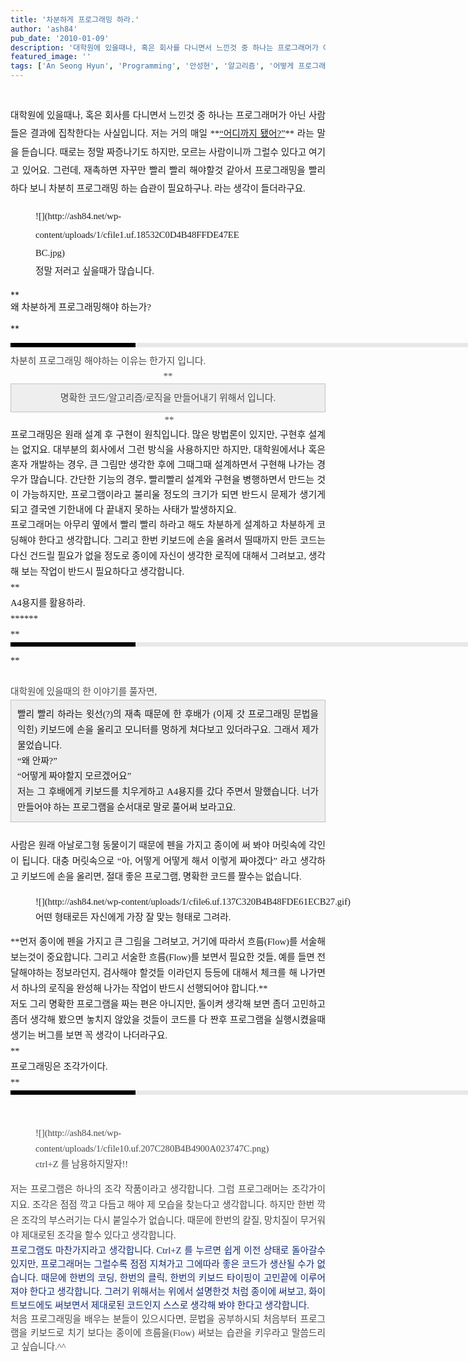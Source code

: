 ```yaml
---
title: '차분하게 프로그래밍 하라.'
author: 'ash84'
pub_date: '2010-01-09'
description: '대학원에 있을때나, 혹은 회사를 다니면서 느낀것 중 하나는 프로그래머가 아닌 사람들은 결과에'
featured_image: ''
tags: ['An Seong Hyun', 'Programming', '안성현', '알고리즘', '어떻게 프로그래밍하는가?', '차분하게 프로그래밍 하라']
---
```



<div style="LINE-HEIGHT: 2; TEXT-ALIGN: justify"><span style="FONT-SIZE: 11pt"><span style="FONT-FAMILY: Dotum"></span></span> </div>  
<div style="LINE-HEIGHT: 2; TEXT-ALIGN: justify"><span style="FONT-SIZE: 11pt"><span style="FONT-FAMILY: Dotum">대학원에 있을때나, 혹은 회사를 다니면서 느낀것 중 하나는 프로그래머가 아닌 사람들은 결과에 집착한다는 사실입니다. 저는 거의 매일 **<u>“어디까지 됐어?”</u>** 라는 말을 듣습니다. 때로는 정말 짜증나기도 하지만, 모르는 사람이니까 그럴수 있다고 여기고 있어요. 그런데, 재촉하면 자꾸만 빨리 빨리 해야할것 같아서 프로그래밍을 빨리 하다 보니 차분히 프로그래밍 하는 습관이 필요하구나. 라는 생각이 들더라구요.<figure class="wp-caption aligncenter" style="width: 331px">![](http://ash84.net/wp-content/uploads/1/cfile1.uf.18532C0D4B48FFDE47EEBC.jpg)<figcaption class="wp-caption-text">정말 저러고 싶을때가 많습니다.</figcaption></figure>

</span></span></div>  
<div style="TEXT-ALIGN: justify">  
</div>**  
<div style="TEXT-ALIGN: justify"><span class="Apple-style-span" style="FONT-SIZE: 15px; LINE-HEIGHT: 22px; FONT-FAMILY: Dotum">왜 차분하게 프로그래밍해야 하는가?

</span></div>**  
<div>  
<div>  
<div style="PADDING-RIGHT: 6px; PADDING-LEFT: 6px; MARGIN-BOTTOM: 10px; PADDING-BOTTOM: 3px; FONT: bold 1pt/1 나눔고딕, sans-serif; BORDER-LEFT: rgb(0,0,0) 200px solid; WIDTH: 690px; COLOR: rgb(255,255,255); PADDING-TOP: 3px; HEIGHT: 1px; BACKGROUND-COLOR: rgb(232,232,232); TEXT-ALIGN: justify"><span style="FONT-SIZE: 11pt"><span style="FONT-SIZE: 10pt"><span style="FONT-SIZE: 11pt"><span style="FONT-SIZE: 10pt"><span style="FONT-SIZE: 10pt"><span style="FONT-FAMILY: Batang"><span style="FONT-SIZE: 11pt"><span style="FONT-SIZE: 1pt"></span></span></span></span></span></span></span></span></div></div></div>  
<div style="LINE-HEIGHT: 2">  
<div>  
<div style="LINE-HEIGHT: 1.7">  
<div style="TEXT-ALIGN: justify"><span class="Apple-style-span" style="FONT-SIZE: 15px; COLOR: rgb(71,71,71); LINE-HEIGHT: 24px; FONT-FAMILY: Dotum">차분히 프로그래밍 해야하는 이유는 한가지 입니다. </span></div>  
<div style="TEXT-ALIGN: justify"><font class="Apple-style-span" color="#474747" face="Dotum" size="4"><span class="Apple-style-span" style="FONT-SIZE: 15px; LINE-HEIGHT: 24px"></span></font></div>  
<div style="TEXT-ALIGN: center"><span class="Apple-style-span" style="FONT-SIZE: 15px; COLOR: rgb(71,71,71); LINE-HEIGHT: 24px; FONT-FAMILY: Dotum">**  
<div class="txc-textbox" style="BORDER-RIGHT: rgb(193,193,193) 1px solid; PADDING-RIGHT: 10px; BORDER-TOP: rgb(193,193,193) 1px solid; PADDING-LEFT: 10px; PADDING-BOTTOM: 10px; BORDER-LEFT: rgb(193,193,193) 1px solid; PADDING-TOP: 10px; BORDER-BOTTOM: rgb(193,193,193) 1px solid; BACKGROUND-COLOR: rgb(238,238,238)">명확한 코드/알고리즘/로직을 만들어내기 위해서 입니다.</div> **</span></div>  
<div style="TEXT-ALIGN: justify">  
</div><span style="FONT-FAMILY: Dotum">  
<div style="TEXT-ALIGN: justify"><span class="Apple-style-span" style="FONT-SIZE: 15px; LINE-HEIGHT: 24px">프로그래밍은 원래 설계 후 구현이 원칙입니다. 많은 방법론이 있지만, 구현후 설계는 없지요. 대부분의 회사에서 그런 방식을 사용하지만 하지만, 대학원에서나 혹은 혼자 개발하는 경우, 큰 그림만 생각한 후에 그때그때 설계하면서 구현해 나가는 경우가 많습니다. 간단한 기능의 경우, 빨리빨리 설계와 구현을 병행하면서 만드는 것이 가능하지만, 프로그램이라고 불리울 정도의 크기가 되면 반드시 문제가 생기게 되고 결국엔 기한내에 다 끝내지 못하는 사태가 발생하지요. </span></div></span>  
<div style="TEXT-ALIGN: justify">  
</div><span style="FONT-SIZE: 11pt">  
<div style="TEXT-ALIGN: justify"><span class="Apple-style-span" style="FONT-FAMILY: Dotum">프로그래머는 아무리 옆에서 빨리 빨리 하라고 해도 차분하게 설계하고 차분하게 코딩해야 한다고 생각합니다. 그리고 한번 키보드에 손을 올려서 띨때까지 만든 코드는 다신 건드릴 필요가 없을 정도로 종이에 자신이 생각한 로직에 대해서 그려보고, 생각해 보는 작업이 반드시 필요하다고 생각합니다. </span></div><span style="FONT-FAMILY: Dotum">  
<div style="TEXT-ALIGN: justify">  
</div>**  
<div style="TEXT-ALIGN: justify">A4용지를 활용하라. </div>******  
<div>**  
<div style="PADDING-RIGHT: 6px; PADDING-LEFT: 6px; MARGIN-BOTTOM: 10px; PADDING-BOTTOM: 3px; FONT: bold 1pt/1 나눔고딕, sans-serif; BORDER-LEFT: rgb(0,0,0) 200px solid; WIDTH: 690px; COLOR: rgb(255,255,255); PADDING-TOP: 3px; HEIGHT: 1px; BACKGROUND-COLOR: rgb(232,232,232); TEXT-ALIGN: justify"><span style="FONT-SIZE: 11pt"><span style="FONT-SIZE: 10pt"><span style="FONT-SIZE: 11pt"><span style="FONT-SIZE: 10pt"><span style="FONT-SIZE: 10pt"><span style="FONT-FAMILY: Batang"><span style="FONT-SIZE: 11pt"><span style="FONT-SIZE: 1pt"></span></span></span></span></span></span></span></span></div>**  
<div style="LINE-HEIGHT: 1.7">  
<div style="TEXT-ALIGN: justify"><span class="Apple-style-span" style="FONT-WEIGHT: bold"><font color="#474747">﻿</font><span style="FONT-SIZE: 10pt"><font color="#474747">﻿</font><span style="FONT-FAMILY: Dotum"><font color="#474747">﻿</font><span style="FONT-SIZE: 10pt"><font color="#474747">﻿ </font></span></span></span></span></div><span style="FONT-FAMILY: Dotum">  
<div style="TEXT-ALIGN: justify"><span style="FONT-FAMILY: Dotum"><span style="FONT-SIZE: 11pt"><font color="#474747">대학원에 있을때의 한 이야기를 풀자면, ﻿</font></span></span><span style="FONT-SIZE: 10pt"><span style="FONT-FAMILY: Dotum"><span style="FONT-SIZE: 11pt"><font color="#474747">﻿</font></span></span><span style="FONT-FAMILY: Dotum"><span style="FONT-FAMILY: Dotum"><span style="FONT-SIZE: 11pt"><font color="#474747">﻿</font></span></span><span style="FONT-SIZE: 10pt"><font color="#474747"><span style="FONT-FAMILY: Dotum"><span style="FONT-SIZE: 11pt">﻿ </span></span></font></span></span></span></div></span>  
<div style="TEXT-ALIGN: justify">  
</div><span style="FONT-FAMILY: Dotum">  
<div style="TEXT-ALIGN: justify"></div></span>  
<div class="txc-textbox" style="BORDER-RIGHT: rgb(193,193,193) 1px solid; PADDING-RIGHT: 10px; BORDER-TOP: rgb(193,193,193) 1px solid; PADDING-LEFT: 10px; PADDING-BOTTOM: 10px; BORDER-LEFT: rgb(193,193,193) 1px solid; PADDING-TOP: 10px; BORDER-BOTTOM: rgb(193,193,193) 1px solid; BACKGROUND-COLOR: rgb(238,238,238)"><span style="FONT-FAMILY: Dotum">  
<div style="TEXT-ALIGN: justify">빨리 빨리 하라는 윗선(?)의 재촉 때문에 한 후배가 (이제 갓 프로그래밍 문법을 익힌) 키보드에 손을 올리고 모니터를 멍하게 쳐다보고 있더라구요. 그래서 제가 물었습니다.</div></span>  
<div style="TEXT-ALIGN: justify">  
</div><span style="FONT-FAMILY: Dotum">  
<div style="TEXT-ALIGN: justify">“왜 안짜?”</div></span><span style="FONT-FAMILY: Dotum">  
<div style="TEXT-ALIGN: justify">“어떻게 짜야할지 모르겠어요”</div></span>  
<div style="TEXT-ALIGN: justify">  
</div><span style="FONT-FAMILY: Dotum">  
<div style="TEXT-ALIGN: justify">저는 그 후배에게 키보드를 치우게하고 A4용지를 갔다 주면서 말했습니다. 너가 만들어야 하는 프로그램을 순서대로 말로 풀어써 보라고요.</div></span></div><span style="FONT-FAMILY: Dotum">  
<div style="TEXT-ALIGN: justify">  </div><span style="FONT-SIZE: 11pt">  
<div style="TEXT-ALIGN: justify">  
</div><font face="돋움">  
<div style="TEXT-ALIGN: justify">사람은 원래 아날로그형 동물이기 때문에 펜을 가지고 종이에 써 봐야 머릿속에 각인이 됩니다. 대충 머릿속으로 “아, 어떻게 어떻게 해서 이렇게 짜야겠다” 라고 생각하고 키보드에 손을 올리면, 절대 좋은 프로그램, 명확한 코드를 짤수는 없습니다. <figure class="wp-caption aligncenter" style="width: 519px">![](http://ash84.net/wp-content/uploads/1/cfile6.uf.137C320B4B48FDE61ECB27.gif)<figcaption class="wp-caption-text">어떤 형태로든 자신에게 가장 잘 맞는 형태로 그려라. </figcaption></figure>  
**먼저 종이에 펜을 가지고 큰 그림을 그려보고, 거기에 따라서 흐름(Flow)를 서술해 보는것이 중요합니다. 그리고 서술한 흐름(Flow)를 보면서 필요한 것들, 예를 들면 전달해야하는 정보라던지, 검사해야 할것들 이라던지 등등에 대해서 체크를 해 나가면서 하나의 로직을 완성해 나가는 작업이 반드시 선행되어야 합니다.** 

</div>  
<div style="TEXT-ALIGN: justify">  
</div>  
<div style="TEXT-ALIGN: justify">저도 그리 명확한 프로그램을 짜는 편은 아니지만, 돌이켜 생각해 보면 좀더 고민하고 좀더 생각해 봤으면 놓치지 않았을 것들이 코드를 다 짠후 프로그램을 실행시켰을때 생기는 버그를 보면 꼭 생각이 나더라구요. </div>  
<div style="TEXT-ALIGN: justify">  
</div>**  
<div style="TEXT-ALIGN: justify">프로그래밍은 조각가이다. </div>**</font>  
<div>  
<div style="PADDING-RIGHT: 6px; PADDING-LEFT: 6px; MARGIN-BOTTOM: 10px; PADDING-BOTTOM: 3px; FONT: bold 1pt/1 나눔고딕, sans-serif; BORDER-LEFT: rgb(0,0,0) 200px solid; WIDTH: 690px; COLOR: rgb(255,255,255); PADDING-TOP: 3px; HEIGHT: 1px; BACKGROUND-COLOR: rgb(232,232,232); TEXT-ALIGN: justify"><span style="FONT-SIZE: 11pt"><span style="FONT-SIZE: 10pt"><span style="FONT-SIZE: 11pt"><span style="FONT-SIZE: 10pt"><span style="FONT-SIZE: 10pt"><span style="FONT-FAMILY: Batang"><span style="FONT-SIZE: 11pt"><span style="FONT-SIZE: 1pt"></span></span></span></span></span></span></span></span></div></div></span></span></div></div></span></span></div></div></div>  
<div style="LINE-HEIGHT: 2">  
<div>  
<div style="LINE-HEIGHT: 1.7"><span style="FONT-SIZE: 11pt"><span style="FONT-FAMILY: Dotum">  
<div>  
<div style="LINE-HEIGHT: 1.7">  
<div>  
<div style="LINE-HEIGHT: 1.7; TEXT-ALIGN: justify"><span style="FONT-FAMILY: Dotum"><font color="#474747"><span style="FONT-SIZE: 11pt">﻿</span></font><span style="FONT-SIZE: 10pt"><font color="#474747"><span style="FONT-SIZE: 11pt">﻿</span></font><span style="FONT-FAMILY: Dotum"><font color="#474747"><span style="FONT-SIZE: 11pt">﻿</span></font><span style="FONT-SIZE: 10pt"><font color="#474747"><span style="FONT-SIZE: 11pt">﻿</span></font></span></span></span></span><font class="Apple-style-span" color="#474747"><figure class="wp-caption aligncenter" style="width: 402px">![](http://ash84.net/wp-content/uploads/1/cfile10.uf.207C280B4B4900A023747C.png)<figcaption class="wp-caption-text">ctrl+Z 를 남용하지말자!!</figcaption></figure>  
</font></div>  
<div style="LINE-HEIGHT: 1.7; TEXT-ALIGN: justify"><span style="FONT-FAMILY: Dotum"><span style="FONT-SIZE: 10pt"><span style="FONT-FAMILY: Dotum"><span style="FONT-SIZE: 10pt"><font color="#474747"><span style="FONT-SIZE: 11pt">저는 프로그램은 하나의 조각 작품이라고 생각합니다. 그럼 프로그래머는 조각가이지요. 조각은 점점 깍고 다듬고 해야 제 모습을 찾는다고 생각합니다. 하지만 한번 깍은 조각의 부스러기는 다시 붙일수가 없습니다. 때문에 한번의 칼질, 망치질이 무거워야 제대로된 조각을 할수 있다고 생각합니다. </span></font></span></span></span></span>  
</div>  
<div style="LINE-HEIGHT: 1.7; TEXT-ALIGN: justify"><font class="Apple-style-span" color="#474747" size="3"><span class="Apple-style-span" style="FONT-SIZE: 13px; LINE-HEIGHT: 22px">  
</span></font></div>  
<div style="LINE-HEIGHT: 1.7; TEXT-ALIGN: justify"><font class="Apple-style-span" color="#112a75" size="3"><span class="Apple-style-span" style="FONT-SIZE: 13px; LINE-HEIGHT: 22px"><span style="FONT-SIZE: 11pt">프로그램도 마찬가지라고 생각합니다. Ctrl+Z 를 누르면 쉽게 이전 상태로 돌아갈수 있지만, 프로그래머는 그럴수록 점점 지쳐가고 그에따라 좋은 코드가 생산될 수가 없습니다. 때문에 한번의 코딩, 한번의 클릭, 한번의 키보드 타이핑이 고민끝에 이루어져야 한다고 생각합니다. 그러기 위해서는 위에서 설명한것 처럼 종이에 써보고, 화이트보드에도 써보면서 제대로된 코드인지 스스로 생각해 봐야 한다고 생각합니다. </span></span></font></div>  
<div style="LINE-HEIGHT: 1.7; TEXT-ALIGN: justify"><font class="Apple-style-span" color="#474747"><span class="Apple-style-span" style="LINE-HEIGHT: 22px">  
</span></font></div>  
<div style="LINE-HEIGHT: 1.7; TEXT-ALIGN: justify"><font class="Apple-style-span" color="#474747"><span class="Apple-style-span" style="LINE-HEIGHT: 22px">처음 프로그래밍을 배우는 분들이 있으시다면, 문법을 공부하시되 처음부터 프로그램을 키보드로 치기 보다는 종이에 흐름을(Flow) 써보는 습관을 키우라고 말씀드리고 싶습니다.^^ </span></font></div></div>  
<div style="TEXT-ALIGN: justify">  
</div></div></div></span></span></div></div></div>  
<div style="LINE-HEIGHT: 2">  
<div>  
<div style="LINE-HEIGHT: 1.7"><span style="FONT-SIZE: 11pt"><span style="FONT-FAMILY: Dotum">  
<div>  
<div style="LINE-HEIGHT: 1.7">  
</div></div></span></span></div></div></div>  
<div style="LINE-HEIGHT: 2">  
<div>  
<div style="LINE-HEIGHT: 1.7"> 

</div></div></div>  
<div>  
</div>

